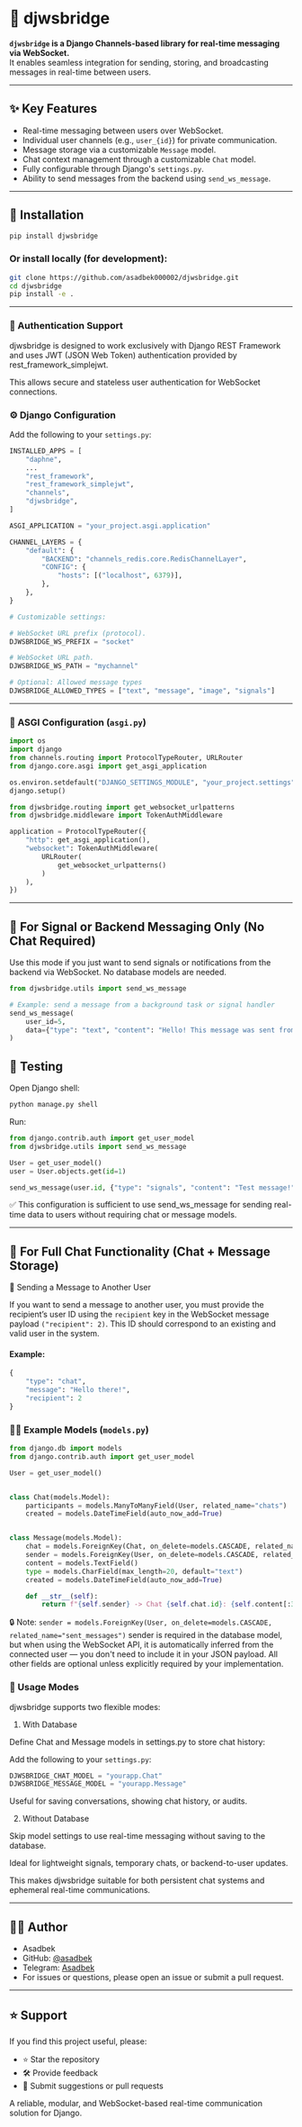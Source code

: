 # 🧩 djwsbridge

**`djwsbridge` is a Django Channels-based library for real-time messaging via WebSocket.**  
It enables seamless integration for sending, storing, and broadcasting messages in real-time between users.

---

## ✨ Key Features

- Real-time messaging between users over WebSocket.
- Individual user channels (e.g., `user_{id}`) for private communication.
- Message storage via a customizable `Message` model.
- Chat context management through a customizable `Chat` model.
- Fully configurable through Django's `settings.py`.
- Ability to send messages from the backend using `send_ws_message`.

---

## 🚀 Installation

```bash
pip install djwsbridge
```

### Or install locally (for development):

```bash
git clone https://github.com/asadbek000002/djwsbridge.git
cd djwsbridge
pip install -e .
```

---

### 🔐 Authentication Support

djwsbridge is designed to work exclusively with Django REST Framework and uses JWT (JSON Web Token) authentication
provided by rest_framework_simplejwt.

This allows secure and stateless user authentication for WebSocket connections.

### ⚙️ Django Configuration

Add the following to your `settings.py`:

```python
INSTALLED_APPS = [
    "daphne",
    ...
    "rest_framework",
    "rest_framework_simplejwt",
    "channels",
    "djwsbridge",
]

ASGI_APPLICATION = "your_project.asgi.application"

CHANNEL_LAYERS = {
    "default": {
        "BACKEND": "channels_redis.core.RedisChannelLayer",
        "CONFIG": {
            "hosts": [("localhost", 6379)],
        },
    },
}

# Customizable settings:

# WebSocket URL prefix (protocol).
DJWSBRIDGE_WS_PREFIX = "socket"

# WebSocket URL path.
DJWSBRIDGE_WS_PATH = "mychannel"

# Optional: Allowed message types
DJWSBRIDGE_ALLOWED_TYPES = ["text", "message", "image", "signals"]
```

---

### 🔌 ASGI Configuration (`asgi.py`)

```python
import os
import django
from channels.routing import ProtocolTypeRouter, URLRouter
from django.core.asgi import get_asgi_application

os.environ.setdefault("DJANGO_SETTINGS_MODULE", "your_project.settings")
django.setup()

from djwsbridge.routing import get_websocket_urlpatterns
from djwsbridge.middleware import TokenAuthMiddleware

application = ProtocolTypeRouter({
    "http": get_asgi_application(),
    "websocket": TokenAuthMiddleware(
        URLRouter(
            get_websocket_urlpatterns()
        )
    ),
})
```

---

## 🔔 For Signal or Backend Messaging Only (No Chat Required)

Use this mode if you just want to send signals or notifications from the backend via WebSocket. No database models are
needed.

```python
from djwsbridge.utils import send_ws_message

# Example: send a message from a background task or signal handler
send_ws_message(
    user_id=5,
    data={"type": "text", "content": "Hello! This message was sent from the backend."}
)
```

## 🧪 Testing

Open Django shell:

```bash
python manage.py shell
```

Run:

```python
from django.contrib.auth import get_user_model
from djwsbridge.utils import send_ws_message

User = get_user_model()
user = User.objects.get(id=1)

send_ws_message(user.id, {"type": "signals", "content": "Test message!"})
```

✅ This configuration is sufficient to use send_ws_message for sending real-time data to users without requiring chat or
message models.

---

## 💬 For Full Chat Functionality (Chat + Message Storage)

📩 Sending a Message to Another User

If you want to send a message to another user, you must provide the recipient’s user ID using the `recipient` key in the WebSocket message payload `("recipient": 2)`. This ID should correspond to an existing and valid user in the system.
#### Example:

```python
{
    "type": "chat",
    "message": "Hello there!",
    "recipient": 2
}

```

### 🧑‍💻 Example Models (`models.py`)

```python
from django.db import models
from django.contrib.auth import get_user_model

User = get_user_model()


class Chat(models.Model):
    participants = models.ManyToManyField(User, related_name="chats")
    created = models.DateTimeField(auto_now_add=True)


class Message(models.Model):
    chat = models.ForeignKey(Chat, on_delete=models.CASCADE, related_name="messages")
    sender = models.ForeignKey(User, on_delete=models.CASCADE, related_name="sent_messages")
    content = models.TextField()
    type = models.CharField(max_length=20, default="text")
    created = models.DateTimeField(auto_now_add=True)

    def __str__(self):
        return f"{self.sender} -> Chat {self.chat.id}: {self.content[:30]}"

```
🔒 Note: `sender = models.ForeignKey(User, on_delete=models.CASCADE, related_name="sent_messages")` sender is required in the database model, but when using the WebSocket API, it is automatically inferred from the connected user — you don't need to include it in your JSON payload. All other fields are optional unless explicitly required by your implementation.

### 🧭 Usage Modes

djwsbridge supports two flexible modes:

1. With Database

Define Chat and Message models in settings.py to store chat history:

Add the following to your `settings.py`:

```python
DJWSBRIDGE_CHAT_MODEL = "yourapp.Chat"
DJWSBRIDGE_MESSAGE_MODEL = "yourapp.Message"

```

Useful for saving conversations, showing chat history, or audits.

2. Without Database

Skip model settings to use real-time messaging without saving to the database.

Ideal for lightweight signals, temporary chats, or backend-to-user updates.

This makes djwsbridge suitable for both persistent chat systems and ephemeral real-time communications.

---

## 👨‍💻 Author

- Asadbek
- GitHub: [@asadbek](https://github.com/asadbek000002)
- Telegram: [Asadbek](https://t.me/T_A_N_02)
- For issues or questions, please open an issue or submit a pull request.

---

## ⭐️ Support

If you find this project useful, please:

- ⭐ Star the repository
- 🛠 Provide feedback
- 🔄 Submit suggestions or pull requests

A reliable, modular, and WebSocket-based real-time communication solution for Django.